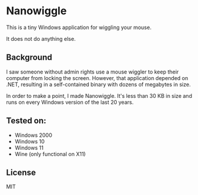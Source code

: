 # Nanowiggle

This is a tiny Windows application for wiggling your mouse.

It does not do anything else.

## Background

I saw someone without admin rights use a mouse wiggler to keep their
computer from locking the screen. However, that application depended on
.NET, resulting in a self-contained binary with dozens of megabytes in
size.

In order to make a point, I made Nanowiggle. It's less than 30 KB in
size and runs on every Windows version of the last 20 years.

## Tested on:

- Windows 2000
- Windows 10
- Windows 11
- Wine (only functional on X11)

## License

MIT
